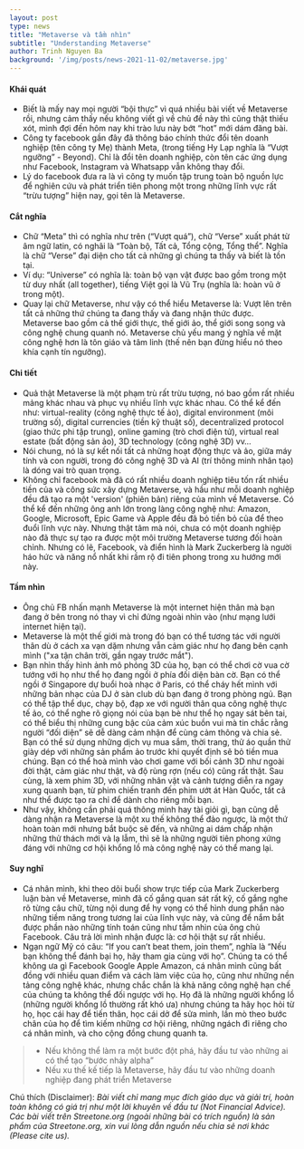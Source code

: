 ```yaml
---
layout: post
type: news
title: "Metaverse và tầm nhìn"
subtitle: "Understanding Metaverse"
author: Trinh Nguyen Ba
background: '/img/posts/news-2021-11-02/metaverse.jpg'
---
```


#### Khái quát
- Biết là mấy nay mọi người “bội thực” vì quá nhiều bài viết về Metaverse rồi, nhưng cảm thấy nếu không viết gì về chủ đề này thì cũng thật thiếu xót, mình đợi đến hôm nay khi trào lưu này bớt “hot” mới dám đăng bài.
- Công ty facebook gần đây đã thông báo chính thức đổi tên doanh nghiệp (tên công ty Mẹ) thành Meta, (trong tiếng Hy Lạp nghĩa là “Vượt ngưỡng” - Beyond). Chỉ là đổi tên doanh nghiệp, còn tên các ứng dụng như Facebook, Instagram và Whatsapp vẫn không thay đổi.
- Lý do facebook đưa ra là vì công ty muốn tập trung toàn bộ nguồn lực để nghiên cứu và phát triển tiên phong một trong những lĩnh vực rất “trừu tượng” hiện nay, gọi tên là Metaverse. 

#### Cắt nghĩa
- Chữ “Meta” thì có nghĩa như trên (“Vượt quá”), chữ “Verse” xuất phát từ âm ngữ latin, có nghãi là “Toàn bộ, Tất cả, Tổng cộng, Tổng thể”. Nghĩa là chữ “Verse” đại diện cho tất cả những gì chúng ta thấy và biết là tồn tại. 
- Ví dụ: “Universe” có nghĩa là: toàn bộ vạn vật được bao gồm trong một từ duy nhất (all together), tiếng Việt gọi là Vũ Trụ (nghĩa là: hoàn vũ ở trong một).
- Quay lại chữ Metaverse, như vậy có thể hiểu Metaverse là: Vượt lên trên tất cả những thứ chúng ta đang thấy và đang nhận thức được. Metaverse bao gồm cả thế giới thực, thế giới ảo, thể giới song song và công nghệ chung quanh nó. Metaverse chủ yếu mang ý nghĩa về mặt công nghệ hơn là tôn giáo và tâm linh (thế nên bạn đừng hiểu nó theo khía cạnh tín ngưỡng).

#### Chi tiết
- Quả thật Metaverse là một phạm trù rất trừu tượng, nó bao gồm rất nhiều mảng khác nhau và phục vụ nhiều lĩnh vực khác nhau. Có thể kể đến như: virtual-reality (công nghệ thực tế ảo), digital environment (môi trường số), digital currencies (tiền kỹ thuật số), decentralized protocol (giao thức phi tập trung), online gaming (trò chơi điện tử), virtual real estate (bất động sản ảo), 3D technology (công nghệ 3D) vv… 
- Nói chung, nó là sự kết nối tất cả những hoạt động thực và ảo, giữa máy tính và con người, trong đó công nghệ 3D và AI (trí thông minh nhân tạo) là dóng vai trò quan trọng.
- Không chỉ facebook mà đã có rất nhiều doanh nghiệp tiêu tốn rất nhiều tiền của và công sức xây dựng Metaverse, và hầu như mỗi doanh nghiệp đều đã tạo ra một 'version' (phiên bản) riêng của mình về Metaverse. Có thể kể đến những ông anh lớn trong làng công nghệ như: Amazon, Google, Microsoft, Epic Game và Apple đều đã bỏ tiền bỏ của để theo đuổi lĩnh vực này. Nhưng thật tâm mà nói, chưa có một doanh nghiệp nào đã thực sự tạo ra được một môi trường Metaverse tương đối hoàn chỉnh. Nhưng có lẽ, Facebook, và điển hình là Mark Zuckerberg là người háo hức và năng nổ nhất khi rầm rộ đi tiên phong trong xu hướng mới này.

#### Tầm nhìn
- Ông chủ FB nhấn mạnh Metaverse là một internet hiện thân mà bạn đang ở bên trong nó thay vì chỉ đứng ngoài nhìn vào (như mạng lưới internet hiện tại). 
- Metaverse là một thế giới mà trong đó bạn có thể tương tác với người thân dù ở cách xa vạn dặm nhưng vẫn cảm giác như họ đang bên cạnh mình ("xa tận chân trời, gần ngay trước mắt"). 
- Bạn nhìn thấy hình ảnh mô phỏng 3D của họ, bạn có thể chơi cờ vua cờ tướng với họ như thể họ đang ngồi ở phía đối diện bàn cờ. Bạn có thể ngồi ở Singapore dự buổi hoà nhạc ở Paris, có thể cháy hết mình với những bản nhạc của DJ ở sàn club dù bạn đang ở trong phòng ngủ. Bạn có thể tập thể dục, chạy bộ, đạp xe với người thân qua công nghệ thực tế ảo, có thể nghe rõ giọng nói của bạn bè như thể họ ngay sát bên tai, có thể biểu thị những cung bậc của cảm xúc buồn vui mà tin chắc rằng người “đối diện” sẽ dễ dàng cảm nhận để cùng cảm thông và chia sẻ. Bạn có thể sử dụng những dịch vụ mua sắm, thời trang, thử áo quần thử giày dép với những sản phẩm ảo trước khi quyết định sẽ bỏ tiền mua chúng. Bạn có thể hoà mình vào chơi game với bối cảnh 3D như ngoài đời thật, cảm giác như thật, và độ rùng rợn (nếu có) cũng rất thật. Sau cùng, là xem phim 3D, với những nhân vật và cảnh tượng diễn ra ngay xung quanh bạn, từ phim chiến tranh đến phim ướt át Hàn Quốc, tất cả như thể được tạo ra chỉ để dành cho riêng mỗi bạn.
- Như vậy, không cần phải quá thông minh hay tài giỏi gì, bạn cũng dễ dàng nhận ra Metaverse là một xu thế không thể đảo ngược, là một thứ hoàn toàn mới nhưng bắt buộc sẽ đến, và những ai dám chấp nhận những thử thách mới và lạ lẫm, thì sẽ là những người tiên phong xứng đáng với những cơ hội khổng lồ mà công nghệ này có thể mang lại. 

#### Suy nghĩ
- Cá nhân mình, khi theo dõi buổi show trực tiếp của Mark Zuckerberg luận bàn về Metaverse, mình đã cố gắng quan sát rất kỹ, cố gắng nghe rõ từng câu chữ, từng nội dung để hy vọng có thể hình dung phần nào những tiềm năng trong tương lai của lĩnh vực này, và cũng để nắm bắt được phần nào những tính toán cũng như tầm nhìn của ông chủ Facebook. Câu trả lời mình nhận được là: cơ hội thật sự rất nhiều.
- Ngạn ngữ Mỹ có câu: “If you can’t beat them, join them”, nghĩa là “Nếu bạn không thể đánh bại họ, hãy tham gia cùng với họ”. Chúng ta có thể không ưa gì Facebook Google Apple Amazon, cá nhân mình cũng bất đồng với nhiều quan điểm và cách làm việc của họ, cũng như những nền tảng công nghệ khác, nhưng chắc chắn là khả năng công nghệ hạn chế của chúng ta không thể đối ngược với họ. Họ đã là những người khổng lồ (những người khổng lồ thường rất khó ưa) nhưng chúng ta hãy học hỏi từ họ, học cái hay để tiến thân, học cái dở để sửa mình, lần mò theo bước chân của họ để tìm kiếm những cơ hội riêng, những ngách đi riêng cho cá nhân mình, và cho cộng đồng chung quanh ta. 

> - Nếu không thể làm ra một bước đột phá, hãy đầu tư vào những ai có thể tạo “bước nhảy alpha”
> - Nếu xu thế kế tiếp là Metaverse, hãy đầu tư vào những doanh nghiệp đang phát triển Metaverse

Chú thích (Disclaimer):
*Bài viết chỉ mang mục đích giáo dục và giải trí, hoàn toàn không có giá trị như một lời khuyên về đầu tư (Not Financial Advice).*
*Các bài viết trên Streetone.org (ngoài những bài có trích nguồn) là sản phẩm của Streetone.org, xin vui lòng dẫn nguồn nếu chia sẻ nơi khác (Please cite us).*


